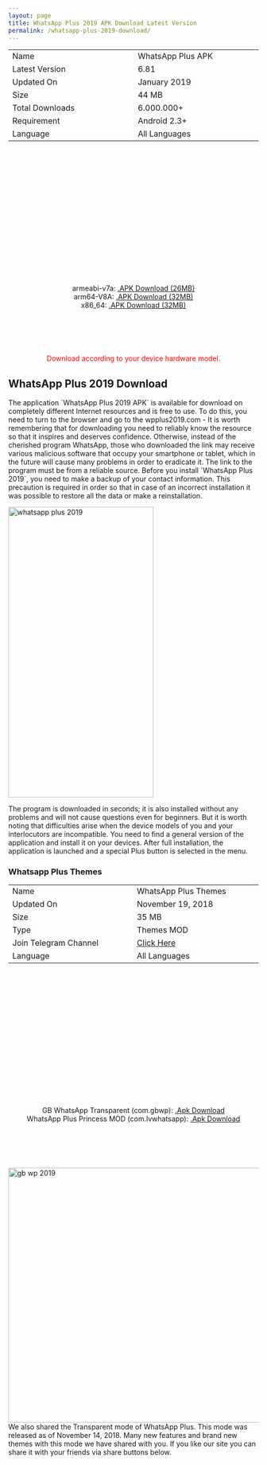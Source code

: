 ```yaml
---
layout: page
title: WhatsApp Plus 2019 APK Download Latest Version 
permalink: /whatsapp-plus-2019-download/
---
```

<script async src="//pagead2.googlesyndication.com/pagead/js/adsbygoogle.js"></script>
<!-- Esneking -->
<ins class="adsbygoogle"
     style="display:block"
     data-ad-client="ca-pub-7942429830883405"
     data-ad-slot="4659442398"
     data-ad-format="auto"
     data-full-width-responsive="true"></ins>
<script>
(adsbygoogle = window.adsbygoogle || []).push({});
</script>
<center>
<table class="width=%100;" style="margin-bottom: 7px;">
<tbody>
<tr>
<td width="308">Name</td>
<td width="308">WhatsApp Plus APK</td>
</tr>
<tr>
<td width="308">Latest Version</td>
<td width="308">6.81</td>
</tr>
<tr>
<td width="308">Updated On</td>
<td width="308">January 2019</td>
</tr>
<tr>
<td width="308">Size</td>
<td width="308">44 MB</td>
</tr>
<tr>
<td width="308">Total Downloads</td>
<td width="308">6.000.000+</td>
</tr>
<tr>
<td width="308">Requirement</td>
<td width="308">Android 2.3+</td>
</tr>
<tr>
<td width="308">Language</td>
<td width="308">All Languages</td>
</tr>
</tbody>
</table>
  <script async src="//pagead2.googlesyndication.com/pagead/js/adsbygoogle.js"></script>
<!-- 336 -->
<ins class="adsbygoogle"
     style="display:inline-block;width:336px;height:280px"
     data-ad-client="ca-pub-7942429830883405"
     data-ad-slot="9585734309"></ins>
<script>
(adsbygoogle = window.adsbygoogle || []).push({});
</script><br>
armeabi-v7a: <a href="https://abo2sadam.net/UP/v6.65/WA-v6.65_armeabi-v7a@Abo2Sadam.apk" target="_blank" rel="nofollow">.APK Download (26MB)</a><br>
arm64-V8A: <a href="https://abo2sadam.net/UP/v6.65/WA-v6.65_arm64-v8a@Abo2Sadam.apk" target="_blank" rel="nofollow">.APK Download (32MB)</a><br>
x86_64: <a href="https://abo2sadam.net/UP/v6.65/WA-v6.65_x86_64@Abo2Sadam.apk" target="_blank" rel="nofollow">.APK Download (32MB)</a>
<center><script async src="//pagead2.googlesyndication.com/pagead/js/adsbygoogle.js"></script>
<!-- 200 90 2018 -->
<ins class="adsbygoogle"
     style="display:inline-block;width:200px;height:90px"
     data-ad-client="ca-pub-7942429830883405"
     data-ad-slot="2122979234"></ins>
<script>
(adsbygoogle = window.adsbygoogle || []).push({});
</script></center>
     <span style="color:red">Download according to your device hardware model.</span>
</center>
<h2>WhatsApp Plus 2019 Download</h2>
The application `WhatsApp Plus 2019 APK` is available for download on completely different Internet resources and is free to use. To do this, you need to turn to the browser and go to the wpplus2019.com - It is worth remembering that for downloading you need to reliably know the resource so that it inspires and deserves confidence. Otherwise, instead of the cherished program WhatsApp, those who downloaded the link may receive various malicious software that occupy your smartphone or tablet, which in the future will cause many problems in order to eradicate it. The link to the program must be from a reliable source. Before you install `WhatsApp Plus 2019`, you need to make a backup of your contact information. This precaution is required in order so that in case of an incorrect installation it was possible to restore all the data or make a reinstallation.

<img width="292" height="584" src="https://wpplus2019.com/whatsapp-plus-changelog.jpg" alt="whatsapp plus 2019" title="whatsapp plus" /><br />

The program is downloaded in seconds; it is also installed without any problems and will not cause questions even for beginners. But it is worth noting that difficulties arise when the device models of you and your interlocutors are incompatible. You need to find a general version of the application and install it on your devices. After full installation, the application is launched and a special Plus button is selected in the menu.
<h3><a name="wptp">Whatsapp Plus Themes</a></h3>
<script async src="//pagead2.googlesyndication.com/pagead/js/adsbygoogle.js"></script>
<!-- ResponsLink -->
<ins class="adsbygoogle"
     style="display:block"
     data-ad-client="ca-pub-7942429830883405"
     data-ad-slot="2012296391"
     data-ad-format="link"
     data-full-width-responsive="true"></ins>
<script>
(adsbygoogle = window.adsbygoogle || []).push({});
</script>
<center>
<table class="width=%100;" style="margin-bottom: 7px;">
<tbody>
<tr>
<td width="308">Name</td>
<td width="308">WhatsApp Plus Themes</td>
</tr>
<tr>
<td width="308">Updated On</td>
<td width="308">November 19, 2018</td>
</tr>
<tr>
<td width="308">Size</td>
<td width="308">35 MB</td>
</tr>
<tr>
<td width="308">Type</td>
<td width="308">Themes MOD</td>
</tr>
<tr>
<td width="308">Join Telegram Channel</td>
<td width="308"><a target="_blank" rel="nofollow" href="https://t.me/modapkplus">Click Here</a></td>
</tr>
<tr>
<td width="308">Language</td>
<td width="308">All Languages</td>
</tr>
</tbody>
</table>
<script async src="//pagead2.googlesyndication.com/pagead/js/adsbygoogle.js"></script>
<!-- 336 -->
<ins class="adsbygoogle"
     style="display:inline-block;width:336px;height:280px"
     data-ad-client="ca-pub-7942429830883405"
     data-ad-slot="9585734309"></ins>
<script>
(adsbygoogle = window.adsbygoogle || []).push({});
</script><br>
GB WhatsApp Transparent (com.gbwp): <a href="http://www.mediafire.com/file/o1q6snqmsezewbk/GbWA_wpplus2019.com_Prime+v6.68.apk" target="_blank" rel="nofollow">.Apk Download</a><br>
WhatsApp Plus Princess MOD (com.lvwhatsapp): <a href="http://www.mediafire.com/file/ndobu9dbv3kdg1j/MODpr-wpplus2019.com.apk" target="_blank" rel="nofollow">.Apk Download</a><br>
<center><script async src="//pagead2.googlesyndication.com/pagead/js/adsbygoogle.js"></script>
<!-- 200 90 2018 -->
<ins class="adsbygoogle"
     style="display:inline-block;width:200px;height:90px"
     data-ad-client="ca-pub-7942429830883405"
     data-ad-slot="2122979234"></ins>
<script>
(adsbygoogle = window.adsbygoogle || []).push({});
</script></center>
</center>
<img src="https://wpplus2019.com/gb-transparent.jpg" width="512" height="512" alt="gb wp 2019" title="gb 2019" /><br>
We also shared the Transparent mode of WhatsApp Plus. This mode was released as of November 14, 2018. Many new features and brand new themes with this mode we have shared with you. If you like our site you can share it with your friends via share buttons below.
